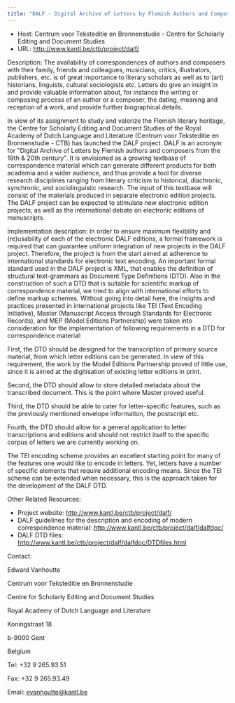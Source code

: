 ```yaml
---
title: "DALF - Digital Archive of Letters by Flemish Authors and Composers from the 19th & 20th century"
---
```





* Host: Centrum voor Teksteditie en Bronnenstudie - Centre for Scholarly Editing and
 Document Studies
* URL: <http://www.kantl.be/ctb/project/dalf/>



Description:
 The availability of correspondences of authors and composers with their family, friends
 and colleagues, musicians, critics, illustrators, publishers, etc. is of great importance
 to literary scholars as well as to (art) historians, linguists, cultural sociologists
 etc. Letters do give an insight in and provide valuable information about, for instance
 the writing or composing process of an author or a composer, the dating, meaning and
 reception of a work, and provide further biographical details.
 
 
 
 In view of its assignment to study and valorize the Flemish literary heritage, the
 Centre for Scholarly Editing and Document Studies of the Royal Academy of Dutch Language
 and Literature (Centrum voor Teksteditie en Bronnenstudie - CTB) has launched the
 DALF project. DALF is an acronym for "Digital Archive of Letters by Flemish authors
 and composers from the 19th & 20th century". It is envisioned as a growing textbase
 of correspondence material which can generate different products for both academia
 and a wider audience, and thus provide a tool for diverse research disciplines ranging
 from literary criticism to historical, diachronic, synchronic, and sociolinguistic
 research. The input of this textbase will consist of the materials produced in separate
 electronic edition projects. The DALF project can be expected to stimulate new electronic
 edition projects, as well as the international debate on electronic editions of manuscripts.
 
 
 
 



Implementation description:
 In order to ensure maximum flexibility and (re)usability of each of the electronic
 DALF editions, a formal framework is required that can guarantee uniform integration
 of new projects in the DALF project. Therefore, the project is from the start aimed
 at adherence to international standards for electronic text encoding. An important
 formal standard used in the DALF project is XML, that enables the definition of structural
 text-grammars as Document Type Definitions (DTD). Also in the construction of such
 a DTD that is suitable for scientific markup of correspondence material, we tried
 to align with international efforts to define markup schemes. Without going into detail
 here, the insights and practices presented in international projects like TEI (Text
 Encoding Initiative), Master (Manuscript Access through Standards for Electronic Records),
 and MEP (Model Editions Partnership) were taken into consideration for the implementation
 of following requirements in a DTD for correspondence material:
 
 
 
 First, the DTD should be designed for the transcription of primary source material,
 from which letter editions can be generated. In view of this requirement, the work
 by the Model Editions Partnership proved of little use, since it is aimed at the digitisation
 of existing letter editions in print.
 
 Second, the DTD should allow to store detailed metadata about the transcribed document.
 This is the point where Master proved useful.
 
 Third, the DTD should be able to cater for letter-specific features, such as the previously
 mentioned envelope information, the postscript etc.
 
 Fourth, the DTD should allow for a general application to letter transcriptions and
 editions and should not restrict itself to the specific corpus of letters we are currently
 working on.
 
 
 
 The TEI encoding scheme provides an excellent starting point for many of the features
 one would like to encode in letters. Yet, letters have a number of specific elements
 that require additional encoding means. Since the TEI scheme can be extended when
 necessary, this is the approach taken for the development of the DALF DTD.



Other Related Resources:
 


* Project website: <http://www.kantl.be/ctb/project/dalf/>
* DALF guidelines for the description and encoding of modern correspondence material:
 <http://www.kantl.be/ctb/project/dalf/dalfdoc/>
* DALF DTD files: <http://www.kantl.be/ctb/project/dalf/dalfdoc/DTDfiles.html>



Contact: 



Edward Vanhoutte


Centrum voor Teksteditie en Bronnenstudie
 
 Centre for Scholarly Editing and Document Studies
 
 Royal Academy of Dutch Language and Literature
 
 Koningstraat 18
 
 b-9000 Gent
 
 Belgium


Tel: +32 9 265.93.51


Fax: +32 9 265.93.49


Email: [evanhoutte@kantl.be](mailto:evanhoutte@kantl.be)





